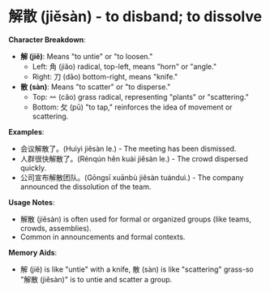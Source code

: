 # **解散 (jiěsàn) - to disband; to dissolve**

**Character Breakdown**:  
- **解 (jiě)**: Means "to untie" or "to loosen."
  - Left: 角 (jiǎo) radical, top-left, means "horn" or "angle."
  - Right: 刀 (dāo) bottom-right, means "knife."  
- **散 (sàn)**: Means "to scatter" or "to disperse."
  - Top: 䒑 (cǎo) grass radical, representing "plants" or "scattering."
  - Bottom: 攵 (pū) "to tap," reinforces the idea of movement or scattering.

**Examples**:  
- 会议解散了。(Huìyì jiěsàn le.) - The meeting has been dismissed.  
- 人群很快解散了。(Rénqún hěn kuài jiěsàn le.) - The crowd dispersed quickly.  
- 公司宣布解散团队。(Gōngsī xuānbù jiěsàn tuánduì.) - The company announced the dissolution of the team.

**Usage Notes**:  
- 解散 (jiěsàn) is often used for formal or organized groups (like teams, crowds, assemblies).  
- Common in announcements and formal contexts.

**Memory Aids**:  
- 解 (jiě) is like "untie" with a knife, 散 (sàn) is like "scattering" grass-so "解散 (jiěsàn)" is to untie and scatter a group.